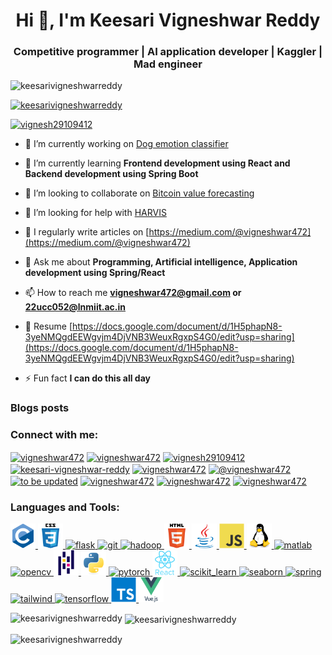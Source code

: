 <h1 align="center">Hi 👋, I'm Keesari Vigneshwar Reddy</h1>
<h3 align="center">Competitive programmer | AI application developer | Kaggler | Mad engineer</h3>

<p align="left"> <img src="https://komarev.com/ghpvc/?username=keesarivigneshwarreddy&label=Profile%20views&color=0e75b6&style=flat" alt="keesarivigneshwarreddy" /> </p>

<p align="left"> <a href="https://github.com/ryo-ma/github-profile-trophy"><img src="https://github-profile-trophy.vercel.app/?username=keesarivigneshwarreddy" alt="keesarivigneshwarreddy" /></a> </p>

<p align="left"> <a href="https://twitter.com/vignesh29109412" target="blank"><img src="https://img.shields.io/twitter/follow/vignesh29109412?logo=twitter&style=for-the-badge" alt="vignesh29109412" /></a> </p>

- 🔭 I’m currently working on [Dog emotion classifier](https://github.com/KeesariVigneshwarReddy/Dog-emotion-classifier)

- 🌱 I’m currently learning **Frontend development using React and Backend development using Spring Boot**

- 👯 I’m looking to collaborate on [Bitcoin value forecasting](https://github.com/KeesariVigneshwarReddy/Bitcoin-value-forecasting)

- 🤝 I’m looking for help with [HARVIS](https://github.com/KeesariVigneshwarReddy/HARVIS)

- 📝 I regularly write articles on [https://medium.com/@vigneshwar472](https://medium.com/@vigneshwar472)

- 💬 Ask me about **Programming, Artificial intelligence, Application development using Spring/React**

- 📫 How to reach me **vigneshwar472@gmail.com or 22ucc052@lnmiit.ac.in**

- 📄 Resume [https://docs.google.com/document/d/1H5phapN8-3yeNMQgdEEWgvjm4DjVNB3WeuxRgxpS4G0/edit?usp=sharing](https://docs.google.com/document/d/1H5phapN8-3yeNMQgdEEWgvjm4DjVNB3WeuxRgxpS4G0/edit?usp=sharing)

- ⚡ Fun fact **I can do this all day**

### Blogs posts
<!-- BLOG-POST-LIST:START -->
<!-- BLOG-POST-LIST:END -->

<h3 align="left">Connect with me:</h3>
<p align="left">
<a href="https://codepen.io/vigneshwar472" target="blank"><img align="center" src="https://raw.githubusercontent.com/rahuldkjain/github-profile-readme-generator/master/src/images/icons/Social/codepen.svg" alt="vigneshwar472" height="30" width="40" /></a>
<a href="https://dev.to/vigneshwar472" target="blank"><img align="center" src="https://raw.githubusercontent.com/rahuldkjain/github-profile-readme-generator/master/src/images/icons/Social/devto.svg" alt="vigneshwar472" height="30" width="40" /></a>
<a href="https://twitter.com/vignesh29109412" target="blank"><img align="center" src="https://raw.githubusercontent.com/rahuldkjain/github-profile-readme-generator/master/src/images/icons/Social/twitter.svg" alt="vignesh29109412" height="30" width="40" /></a>
<a href="https://linkedin.com/in/keesari-vigneshwar-reddy" target="blank"><img align="center" src="https://raw.githubusercontent.com/rahuldkjain/github-profile-readme-generator/master/src/images/icons/Social/linked-in-alt.svg" alt="keesari-vigneshwar-reddy" height="30" width="40" /></a>
<a href="https://kaggle.com/vigneshwar472" target="blank"><img align="center" src="https://raw.githubusercontent.com/rahuldkjain/github-profile-readme-generator/master/src/images/icons/Social/kaggle.svg" alt="vigneshwar472" height="30" width="40" /></a>
<a href="https://medium.com/@vigneshwar472" target="blank"><img align="center" src="https://raw.githubusercontent.com/rahuldkjain/github-profile-readme-generator/master/src/images/icons/Social/medium.svg" alt="@vigneshwar472" height="30" width="40" /></a>
<a href="https://www.youtube.com/c/to be updated" target="blank"><img align="center" src="https://raw.githubusercontent.com/rahuldkjain/github-profile-readme-generator/master/src/images/icons/Social/youtube.svg" alt="to be updated" height="30" width="40" /></a>
<a href="https://codeforces.com/profile/vigneshwar472" target="blank"><img align="center" src="https://raw.githubusercontent.com/rahuldkjain/github-profile-readme-generator/master/src/images/icons/Social/codeforces.svg" alt="vigneshwar472" height="30" width="40" /></a>
<a href="https://www.leetcode.com/vigneshwar472" target="blank"><img align="center" src="https://raw.githubusercontent.com/rahuldkjain/github-profile-readme-generator/master/src/images/icons/Social/leet-code.svg" alt="vigneshwar472" height="30" width="40" /></a>
<a href="https://auth.geeksforgeeks.org/user/vigneshwar472" target="blank"><img align="center" src="https://raw.githubusercontent.com/rahuldkjain/github-profile-readme-generator/master/src/images/icons/Social/geeks-for-geeks.svg" alt="vigneshwar472" height="30" width="40" /></a>
</p>

<h3 align="left">Languages and Tools:</h3>
<p align="left"> <a href="https://www.cprogramming.com/" target="_blank" rel="noreferrer"> <img src="https://raw.githubusercontent.com/devicons/devicon/master/icons/c/c-original.svg" alt="c" width="40" height="40"/> </a> <a href="https://www.w3schools.com/css/" target="_blank" rel="noreferrer"> <img src="https://raw.githubusercontent.com/devicons/devicon/master/icons/css3/css3-original-wordmark.svg" alt="css3" width="40" height="40"/> </a> <a href="https://flask.palletsprojects.com/" target="_blank" rel="noreferrer"> <img src="https://www.vectorlogo.zone/logos/pocoo_flask/pocoo_flask-icon.svg" alt="flask" width="40" height="40"/> </a> <a href="https://git-scm.com/" target="_blank" rel="noreferrer"> <img src="https://www.vectorlogo.zone/logos/git-scm/git-scm-icon.svg" alt="git" width="40" height="40"/> </a> <a href="https://hadoop.apache.org/" target="_blank" rel="noreferrer"> <img src="https://www.vectorlogo.zone/logos/apache_hadoop/apache_hadoop-icon.svg" alt="hadoop" width="40" height="40"/> </a> <a href="https://www.w3.org/html/" target="_blank" rel="noreferrer"> <img src="https://raw.githubusercontent.com/devicons/devicon/master/icons/html5/html5-original-wordmark.svg" alt="html5" width="40" height="40"/> </a> <a href="https://www.java.com" target="_blank" rel="noreferrer"> <img src="https://raw.githubusercontent.com/devicons/devicon/master/icons/java/java-original.svg" alt="java" width="40" height="40"/> </a> <a href="https://developer.mozilla.org/en-US/docs/Web/JavaScript" target="_blank" rel="noreferrer"> <img src="https://raw.githubusercontent.com/devicons/devicon/master/icons/javascript/javascript-original.svg" alt="javascript" width="40" height="40"/> </a> <a href="https://www.linux.org/" target="_blank" rel="noreferrer"> <img src="https://raw.githubusercontent.com/devicons/devicon/master/icons/linux/linux-original.svg" alt="linux" width="40" height="40"/> </a> <a href="https://www.mathworks.com/" target="_blank" rel="noreferrer"> <img src="https://upload.wikimedia.org/wikipedia/commons/2/21/Matlab_Logo.png" alt="matlab" width="40" height="40"/> </a> <a href="https://opencv.org/" target="_blank" rel="noreferrer"> <img src="https://www.vectorlogo.zone/logos/opencv/opencv-icon.svg" alt="opencv" width="40" height="40"/> </a> <a href="https://pandas.pydata.org/" target="_blank" rel="noreferrer"> <img src="https://raw.githubusercontent.com/devicons/devicon/2ae2a900d2f041da66e950e4d48052658d850630/icons/pandas/pandas-original.svg" alt="pandas" width="40" height="40"/> </a> <a href="https://www.python.org" target="_blank" rel="noreferrer"> <img src="https://raw.githubusercontent.com/devicons/devicon/master/icons/python/python-original.svg" alt="python" width="40" height="40"/> </a> <a href="https://pytorch.org/" target="_blank" rel="noreferrer"> <img src="https://www.vectorlogo.zone/logos/pytorch/pytorch-icon.svg" alt="pytorch" width="40" height="40"/> </a> <a href="https://reactjs.org/" target="_blank" rel="noreferrer"> <img src="https://raw.githubusercontent.com/devicons/devicon/master/icons/react/react-original-wordmark.svg" alt="react" width="40" height="40"/> </a> <a href="https://scikit-learn.org/" target="_blank" rel="noreferrer"> <img src="https://upload.wikimedia.org/wikipedia/commons/0/05/Scikit_learn_logo_small.svg" alt="scikit_learn" width="40" height="40"/> </a> <a href="https://seaborn.pydata.org/" target="_blank" rel="noreferrer"> <img src="https://seaborn.pydata.org/_images/logo-mark-lightbg.svg" alt="seaborn" width="40" height="40"/> </a> <a href="https://spring.io/" target="_blank" rel="noreferrer"> <img src="https://www.vectorlogo.zone/logos/springio/springio-icon.svg" alt="spring" width="40" height="40"/> </a> <a href="https://tailwindcss.com/" target="_blank" rel="noreferrer"> <img src="https://www.vectorlogo.zone/logos/tailwindcss/tailwindcss-icon.svg" alt="tailwind" width="40" height="40"/> </a> <a href="https://www.tensorflow.org" target="_blank" rel="noreferrer"> <img src="https://www.vectorlogo.zone/logos/tensorflow/tensorflow-icon.svg" alt="tensorflow" width="40" height="40"/> </a> <a href="https://www.typescriptlang.org/" target="_blank" rel="noreferrer"> <img src="https://raw.githubusercontent.com/devicons/devicon/master/icons/typescript/typescript-original.svg" alt="typescript" width="40" height="40"/> </a> <a href="https://vuejs.org/" target="_blank" rel="noreferrer"> <img src="https://raw.githubusercontent.com/devicons/devicon/master/icons/vuejs/vuejs-original-wordmark.svg" alt="vuejs" width="40" height="40"/> </a> </p>

<p><img align="left" src="https://github-readme-stats.vercel.app/api/top-langs?username=keesarivigneshwarreddy&show_icons=true&locale=en&layout=compact" alt="keesarivigneshwarreddy" /></p>

<p>&nbsp;<img align="center" src="https://github-readme-stats.vercel.app/api?username=keesarivigneshwarreddy&show_icons=true&locale=en" alt="keesarivigneshwarreddy" /></p>

<p><img align="center" src="https://github-readme-streak-stats.herokuapp.com/?user=keesarivigneshwarreddy&" alt="keesarivigneshwarreddy" /></p>
